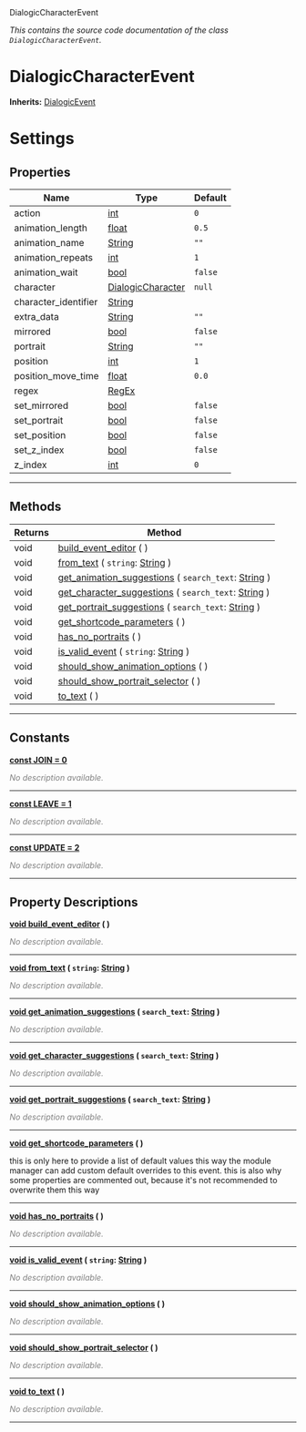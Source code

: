 
<div class="header-banner purple">
<div class="header-label purple">DialogicCharacterEvent</div>
</div>

*This contains the source code documentation of the class `DialogicCharacterEvent`.*
        
# DialogicCharacterEvent
**Inherits:** [DialogicEvent](class_dialogicevent.md)

# Settings
## Properties
Name | Type | Default 
--- | --- | --- 
action | [int](https://docs.godotengine.org/en/latest/classes/class_int.html#class-int) |  `0` 
animation_length | [float](https://docs.godotengine.org/en/latest/classes/class_float.html#class-float) |  `0.5` 
animation_name | [String](https://docs.godotengine.org/en/latest/classes/class_string.html#class-string) |  `""` 
animation_repeats | [int](https://docs.godotengine.org/en/latest/classes/class_int.html#class-int) |  `1` 
animation_wait | [bool](https://docs.godotengine.org/en/latest/classes/class_bool.html#class-bool) |  `false` 
character | [DialogicCharacter](class_dialogiccharacter.md) |  `null` 
character_identifier | [String](https://docs.godotengine.org/en/latest/classes/class_string.html#class-string) |   
extra_data | [String](https://docs.godotengine.org/en/latest/classes/class_string.html#class-string) |  `""` 
mirrored | [bool](https://docs.godotengine.org/en/latest/classes/class_bool.html#class-bool) |  `false` 
portrait | [String](https://docs.godotengine.org/en/latest/classes/class_string.html#class-string) |  `""` 
position | [int](https://docs.godotengine.org/en/latest/classes/class_int.html#class-int) |  `1` 
position_move_time | [float](https://docs.godotengine.org/en/latest/classes/class_float.html#class-float) |  `0.0` 
regex | [RegEx](https://docs.godotengine.org/en/latest/classes/class_regex.html#class-regex) |   
set_mirrored | [bool](https://docs.godotengine.org/en/latest/classes/class_bool.html#class-bool) |  `false` 
set_portrait | [bool](https://docs.godotengine.org/en/latest/classes/class_bool.html#class-bool) |  `false` 
set_position | [bool](https://docs.godotengine.org/en/latest/classes/class_bool.html#class-bool) |  `false` 
set_z_index | [bool](https://docs.godotengine.org/en/latest/classes/class_bool.html#class-bool) |  `false` 
z_index | [int](https://docs.godotengine.org/en/latest/classes/class_int.html#class-int) |  `0` 
--- 

## Methods
Returns | Method 
--- | --- 
<span class="hljs-attribute">void</span> | [<span class="hljs-title">build_event_editor</span>](#property-build_event_editor) ( ) 
<span class="hljs-attribute">void</span> | [<span class="hljs-title">from_text</span>](#property-from_text) ( `string`: [String](https://docs.godotengine.org/en/latest/classes/class_string.html#class-string) ) 
<span class="hljs-attribute">void</span> | [<span class="hljs-title">get_animation_suggestions</span>](#property-get_animation_suggestions) ( `search_text`: [String](https://docs.godotengine.org/en/latest/classes/class_string.html#class-string) ) 
<span class="hljs-attribute">void</span> | [<span class="hljs-title">get_character_suggestions</span>](#property-get_character_suggestions) ( `search_text`: [String](https://docs.godotengine.org/en/latest/classes/class_string.html#class-string) ) 
<span class="hljs-attribute">void</span> | [<span class="hljs-title">get_portrait_suggestions</span>](#property-get_portrait_suggestions) ( `search_text`: [String](https://docs.godotengine.org/en/latest/classes/class_string.html#class-string) ) 
<span class="hljs-attribute">void</span> | [<span class="hljs-title">get_shortcode_parameters</span>](#property-get_shortcode_parameters) ( ) 
<span class="hljs-attribute">void</span> | [<span class="hljs-title">has_no_portraits</span>](#property-has_no_portraits) ( ) 
<span class="hljs-attribute">void</span> | [<span class="hljs-title">is_valid_event</span>](#property-is_valid_event) ( `string`: [String](https://docs.godotengine.org/en/latest/classes/class_string.html#class-string) ) 
<span class="hljs-attribute">void</span> | [<span class="hljs-title">should_show_animation_options</span>](#property-should_show_animation_options) ( ) 
<span class="hljs-attribute">void</span> | [<span class="hljs-title">should_show_portrait_selector</span>](#property-should_show_portrait_selector) ( ) 
<span class="hljs-attribute">void</span> | [<span class="hljs-title">to_text</span>](#property-to_text) ( ) 
--- 
## Constants


<a class="header" id="constant-JOIN" href="#constant-JOIN">**<span class="hljs-attribute">const</span> <span class="hljs-title">JOIN</span><span class="hljs-comment"> = 0</span>**</a>



 <span style = "color: gray">*No description available.*</span> 

---


<a class="header" id="constant-LEAVE" href="#constant-LEAVE">**<span class="hljs-attribute">const</span> <span class="hljs-title">LEAVE</span><span class="hljs-comment"> = 1</span>**</a>



 <span style = "color: gray">*No description available.*</span> 

---


<a class="header" id="constant-UPDATE" href="#constant-UPDATE">**<span class="hljs-attribute">const</span> <span class="hljs-title">UPDATE</span><span class="hljs-comment"> = 2</span>**</a>



 <span style = "color: gray">*No description available.*</span> 

---
## Property Descriptions



<a class="header" id="property-build_event_editor" href="#property-build_event_editor">**<span class="hljs-attribute">void</span> [<span class="hljs-title">build_event_editor</span>](#property-build_event_editor) ( )** </a>



 <span style = "color: gray">*No description available.*</span> 

---



<a class="header" id="property-from_text" href="#property-from_text">**<span class="hljs-attribute">void</span> [<span class="hljs-title">from_text</span>](#property-from_text) ( `string`: [String](https://docs.godotengine.org/en/latest/classes/class_string.html#class-string) )** </a>



 <span style = "color: gray">*No description available.*</span> 

---



<a class="header" id="property-get_animation_suggestions" href="#property-get_animation_suggestions">**<span class="hljs-attribute">void</span> [<span class="hljs-title">get_animation_suggestions</span>](#property-get_animation_suggestions) ( `search_text`: [String](https://docs.godotengine.org/en/latest/classes/class_string.html#class-string) )** </a>



 <span style = "color: gray">*No description available.*</span> 

---



<a class="header" id="property-get_character_suggestions" href="#property-get_character_suggestions">**<span class="hljs-attribute">void</span> [<span class="hljs-title">get_character_suggestions</span>](#property-get_character_suggestions) ( `search_text`: [String](https://docs.godotengine.org/en/latest/classes/class_string.html#class-string) )** </a>



 <span style = "color: gray">*No description available.*</span> 

---



<a class="header" id="property-get_portrait_suggestions" href="#property-get_portrait_suggestions">**<span class="hljs-attribute">void</span> [<span class="hljs-title">get_portrait_suggestions</span>](#property-get_portrait_suggestions) ( `search_text`: [String](https://docs.godotengine.org/en/latest/classes/class_string.html#class-string) )** </a>



 <span style = "color: gray">*No description available.*</span> 

---



<a class="header" id="property-get_shortcode_parameters" href="#property-get_shortcode_parameters">**<span class="hljs-attribute">void</span> [<span class="hljs-title">get_shortcode_parameters</span>](#property-get_shortcode_parameters) ( )** </a>



this is only here to provide a list of default values this way the module manager can add custom default overrides to this event. this is also why some properties are commented out, because it's not recommended to overwrite them this way

---



<a class="header" id="property-has_no_portraits" href="#property-has_no_portraits">**<span class="hljs-attribute">void</span> [<span class="hljs-title">has_no_portraits</span>](#property-has_no_portraits) ( )** </a>



 <span style = "color: gray">*No description available.*</span> 

---



<a class="header" id="property-is_valid_event" href="#property-is_valid_event">**<span class="hljs-attribute">void</span> [<span class="hljs-title">is_valid_event</span>](#property-is_valid_event) ( `string`: [String](https://docs.godotengine.org/en/latest/classes/class_string.html#class-string) )** </a>



 <span style = "color: gray">*No description available.*</span> 

---



<a class="header" id="property-should_show_animation_options" href="#property-should_show_animation_options">**<span class="hljs-attribute">void</span> [<span class="hljs-title">should_show_animation_options</span>](#property-should_show_animation_options) ( )** </a>



 <span style = "color: gray">*No description available.*</span> 

---



<a class="header" id="property-should_show_portrait_selector" href="#property-should_show_portrait_selector">**<span class="hljs-attribute">void</span> [<span class="hljs-title">should_show_portrait_selector</span>](#property-should_show_portrait_selector) ( )** </a>



 <span style = "color: gray">*No description available.*</span> 

---



<a class="header" id="property-to_text" href="#property-to_text">**<span class="hljs-attribute">void</span> [<span class="hljs-title">to_text</span>](#property-to_text) ( )** </a>



 <span style = "color: gray">*No description available.*</span> 

---

